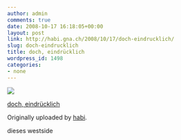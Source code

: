 ```yaml
---
author: admin
comments: true
date: 2008-10-17 16:18:05+00:00
layout: post
link: http://habi.gna.ch/2008/10/17/doch-eindrucklich/
slug: doch-eindrucklich
title: doch, eindrücklich
wordpress_id: 1498
categories:
- none
---
```



 [![](http://farm4.static.flickr.com/3210/2949810988_acc8d7d919_m.jpg)](http://www.flickr.com/photos/habi/2949810988/)
   

 
  [doch, eindrücklich](http://www.flickr.com/photos/habi/2949810988/)
    

  Originally uploaded by [habi](http://www.flickr.com/people/habi/).
 



dieses westside
  

